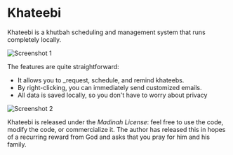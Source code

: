 # Khateebi
Khateebi is a khutbah scheduling and management system that runs completely locally.

![Screenshot 1](https://lh3.googleusercontent.com/Kb5BZLXD0o7XhY5SZ1byFJQKYOLu15djKUMoXURRdZokIpwNmaX83XVLL0JjblbncBzRwiiZCs7WBSIwGKm67JpG5AaOw4gjI2Uz1Poo-M_m_U5B6BlITpv_ue6AWtj-uUFzT7E3j6S0e6pGHUxXRY6tMl8OJrU-RVsLi1FY8LI2dqbiuOLGHVOdMynlOEa7681h_e9UOWiaXHpSj2TqGTh-szmMZ4aDn_vIco02HxNEA6F6Tapki_GRocBTf_p1lOtzJszhmw3ROZerfcAAILy2AUOFVvnL_HCfThKQIhos_UACNdgh8XV7fes5OsX1FtCbxHOnkBSpMi5UaiRtHQRMX2jgaKCvYJg7ISeMJL-IiO-aqIJCnet6oiIQSLmTKWVkM28j526OGVxqJHVBFsOADfB7N48Dt16hMa1l2p1bjH6R7_RjqC-Bjr0Beq4rjXqoL_e4kSn5HPX5Cekr6R4pVWK_ugG5PEXtqDHUlCwIdgIxHohbnnGgwPogwavpt1jGHsYaSVc2aA4TBDYj3VGiTkbeMbRPP5o2cvF0OraRrj5TowLj4l7dNlzg-TcDYXtcetBOTY-EKwnIjlMSx7-JpYDQLkP2I8WGX75axFrQpXrVLwpRYAbsf87JLKma=w2942-h1216-no)

The features are quite straightforward:
* It allows you to _request, schedule, and remind khateebs. 
* By right-clicking, you can immediately send customized emails. 
* All data is saved locally, so you don't have to worry about privacy


![Screenshot 2](https://lh3.googleusercontent.com/ntCHOzdTR_kHH7qqSrsRNpmpgcNLgCO_g_CdNF4m2r1sWb30lKXZtaG3F6ClU_9ypUYsHxCqfNHAQToOPOr5PHdd7PNXIeDASgFGratNGB915Xm9c48fwRoq6Ac1CJHmsVpE5ee-MHaMdlcBvYCdgqgosSlA34dtCmZpyFEs-5t_5mKGILdRFVw1kblCurWwex5sdtJyTJHEcTxENXcUcgHbtj0ImZtES_6RgzqS_mpVejt6jHERFm96ualLKiF8I2-M4bNPr_jo8oNf0hJGbR1eHWo6u2LJB44wUYAU5mMkjeoKivywlajvHLmDc490t1vUCPg9g_xKtNKvLgfOAHUbKzHMT2aPnhNvIfhI5yXeBza_8z8EnKp-o7L0rkta6XV31CgKFW_cx7MQlgaji6H9l_JSsMLjK3r04F0y5y32jIT1vudMjho-PAg0ctOG7bzdsRYtdXekdwZ0HsA9HHnOScqibqKs9pSuOCgKJ68siheIpGhkoxe2fMwr9MqG2fwLmHzCjDa9kfoN6zS83snEY_UEojb6fNqiZQem7ZAamBrZtO4ap-8XfT4Kn_mRZKsBY_RTxwnv8PQbQGW3fZllcQtVyOtb8ohWOYpTJACUhkKYheeV-HTmHEA1HwJw=w2931-h1257-no)

Khateebi is released under the _Madinah License_: feel free to use the code, modify the code, or commercialize it. The author has released this in hopes of a recurring reward from God and asks that you pray for him and his family.


